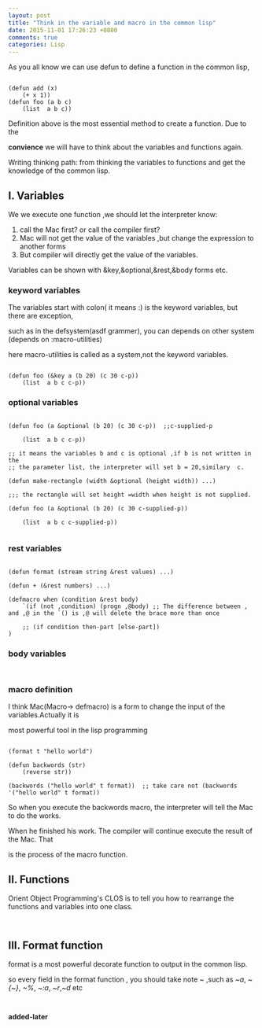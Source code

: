 ```yaml
---
layout: post
title: "Think in the variable and macro in the common lisp"
date: 2015-11-01 17:26:23 +0800
comments: true
categories: Lisp
---
```


As you all know we can use defun to define a function in the common lisp,

``` common-lisp

(defun add (x)
    (+ x 1))
(defun foo (a b c)
    (list  a b c))
```

Definition above is the most essential method to create a function. Due to the 

**convience** we will have to think about the variables and functions again.

Writing thinking path: from thinking the variables to functions and get the knowledge of the common lisp.

<!--more-->


## I. Variables

We we execute one function ,we should let the interpreter know:

1. call the Mac first? or call the compiler first?
2. Mac will not get the value of the variables ,but change the expression to  another forms
3. But compiler will directly get the value of the variables.

Variables can be shown with &key,&optional,&rest,&body forms etc.

### keyword variables

The variables start with colon( it means :) is the keyword variables, but there are exception,

such as in the defsystem(asdf grammer), you can depends on other system (depends on :macro-utilities)

here macro-utilities is called as a system,not the keyword variables.

``` common-lisp

(defun foo (&key a (b 20) (c 30 c-p)) 
    (list  a b c c-p))

```

### optional variables

``` common-lisp

(defun foo (a &optional (b 20) (c 30 c-p))  ;;c-supplied-p

    (list  a b c c-p))

;; it means the variables b and c is optional ,if b is not written in the
;; the parameter list, the interpreter will set b = 20,similary  c.

(defun make-rectangle (width &optional (height width)) ...)

;;; the rectangle will set height =width when height is not supplied.

(defun foo (a &optional (b 20) (c 30 c-supplied-p)) 

    (list  a b c c-supplied-p))


```

### rest variables


``` common-lisp

(defun format (stream string &rest values) ...)

(defun + (&rest numbers) ...)

(defmacro when (condition &rest body)
    `(if (not ,condition) (progn ,@body) ;; The difference between , and ,@ in the `() is ,@ will delete the brace more than once 

    ;; (if condition then-part [else-part])
)

```

### body  variables

``` common-lisp


```

### macro definition

I think Mac(Macro-> defmacro) is a form to change the input of the variables.Actually it is 

most powerful tool in the lisp programming

``` common-lisp

(format t "hello world")

(defun backwords (str) 
    (reverse str))

(backwords ("hello world" t format))  ;; take care not (backwords '("hello world" t format))
```

So when you execute the backwords macro, the interpreter will tell the Mac to do the works.

When  he finished his work. The compiler will continue execute the result of the Mac. That

is the process of the macro function.


## II. Functions

Orient Object Programming's CLOS is  to tell you how to rearrange the functions and variables into one class.

``` common-lisp


```


## III. Format function

format is a most powerful decorate function to output in the common lisp.

so every field in the format function , you should take note *~* ,such as *~a*, *~{~}*, *~%*, *~:a*, *~r*,*~d* etc


``` common-lisp


```

**added-later**
